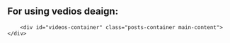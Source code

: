 For using vedios deaign:
---------------------------
        <div id="videos-container" class="posts-container main-content"></div>




        
